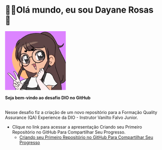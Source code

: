 <div>
  <h1 align="left">
  👋🏼Olá mundo, eu sou Dayane Rosas🥰
  </h1>
  
  <p align='left'>
    <a href="https://github.com/dayane-rosas/dio-desafio-github-primeiro-repositorio/blob/main/ezgif.com-gif-maker.gif"> </a>
    <img src="ezgif.com-gif-maker.gif" width="200">
<div align='left'>
  <b> Seja bem-vindo ao desafio DIO no GitHub </b>
</div><br>

  <p align="left">
    Nesse desafio fiz a criação de um novo repositório para a Formação Quality Assurance (QA) Experience da DIO - Instrutor Vanilto Falvo Junior.
<p align="left">

 
- Clique no link para acessar a apresentação Criando seu Primeiro Repositório no GitHub Para Compartilhar Seu Progresso. 
  - <a href='https://drive.google.com/file/d/1IZu0qohv1JOmxjEra1lknDiiStU68bl4/view'> Criando seu Primeiro Repositório no GitHub Para Compartilhar Seu Progresso </a>
